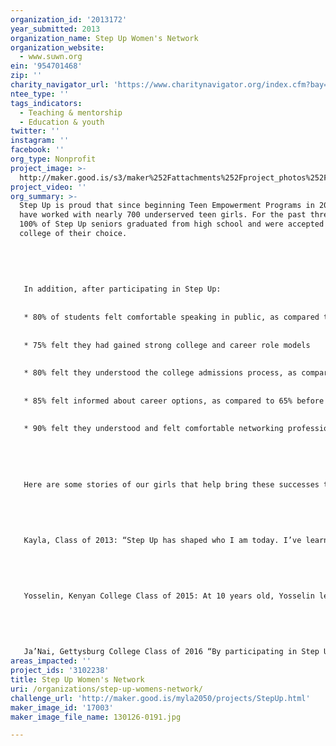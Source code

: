 ```yaml
---
organization_id: '2013172'
year_submitted: 2013
organization_name: Step Up Women's Network
organization_website:
  - www.suwn.org
ein: '954701468'
zip: ''
charity_navigator_url: 'https://www.charitynavigator.org/index.cfm?bay=search.profile&ein=954701468'
ntee_type: ''
tags_indicators:
  - Teaching & mentorship
  - Education & youth
twitter: ''
instagram: ''
facebook: ''
org_type: Nonprofit
project_image: >-
  http://maker.good.is/s3/maker%252Fattachments%252Fproject_photos%252Fimages%252F17003%252Fdisplay%252F130126-0191.jpg=c570x385
project_video: ''
org_summary: >-
  Step Up is proud that since beginning Teen Empowerment Programs in 2006 we
  have worked with nearly 700 underserved teen girls. For the past three years,
  100% of Step Up seniors graduated from high school and were accepted to a
  college of their choice.
   
   
   
   
   
   In addition, after participating in Step Up:
   
   
   * 80% of students felt comfortable speaking in public, as compared to 60% before
   
   
   * 75% felt they had gained strong college and career role models
   
   
   * 80% felt they understood the college admissions process, as compared to 60% before
   
   
   * 85% felt informed about career options, as compared to 65% before
   
   
   * 90% felt they understood and felt comfortable networking professionally, as compared to 50% before
   
   
   
   
   
   Here are some stories of our girls that help bring these successes to life. 
   
   
   
   
   
   Kayla, Class of 2013: “Step Up has shaped who I am today. I’ve learned to speak my mind and become an independent woman and a leader. After graduation, I plan to go on to college and continue my journey, to try out all of the great things that the world has to offer me. I would definitely encourage other girls to join Step Up. Step Up is a family you build, and it will only make you stronger.”
   
   
   
   
   
   Yosselin, Kenyan College Class of 2015: At 10 years old, Yosselin left El Salvador to join her mother in Los Angeles and a troublesome period of her life began. She was skipping a lot of school and got involved with a gang. She turned a corner her freshman year of high school when she joined Step Up. Through Step Up, she was able to imagine a better life for herself for the first time. “My best moment with Step Up has been interviewing Jane Wurwand, founder of Dermalogica, and having been able to visit her office and see her in action, running her company. This is when I realized that school was very important and I had to get serious. In 9th grade, Step Up not only became my escape, it became my new family. It has been the influence of so many strong successful women that have kept me working hard. It has been the Step Up college tours, internships, and my Step Up mentors that have helped me envision the future I know now I am capable of achieving. Through Step Up, I discovered my passion for writing and my potential to thrive in college.”
   
   
   
   
   
   Ja’Nai, Gettysburg College Class of 2016 “By participating in Step Up they taught me all about the business world and what I needed to do to be successful in it. In addition, it taught me exactly what my working style is and helped guide me in my search of what career I may want to pursue in the future by providing me with several exceptional mentors who are successful businesswoman. Through this program I was also able to obtain an internship at The JAR Group. I want to be a writer when I get older so my internship really helps me exercise my skills, since I spend most of my time finding content and sampling copies to go along with it. The Step Up program has given me the opportunity to have a voice.”
areas_impacted: ''
project_ids: '3102238'
title: Step Up Women's Network
uri: /organizations/step-up-womens-network/
challenge_url: 'http://maker.good.is/myla2050/projects/StepUp.html'
maker_image_id: '17003'
maker_image_file_name: 130126-0191.jpg

---
```

